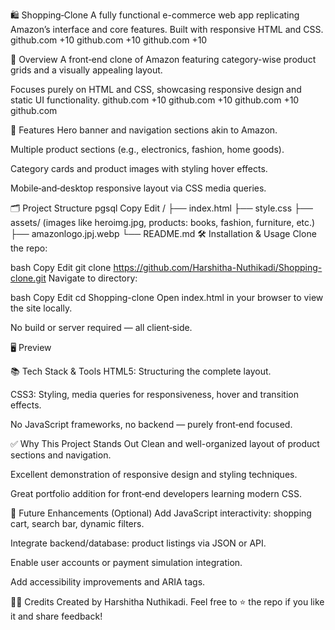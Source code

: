 
🛍️ Shopping‑Clone
A fully functional e-commerce web app replicating Amazon’s interface and core features. Built with responsive HTML and CSS.
github.com
+10
github.com
+10
github.com
+10

🚀 Overview
A front‑end clone of Amazon featuring category-wise product grids and a visually appealing layout.

Focuses purely on HTML and CSS, showcasing responsive design and static UI functionality.
github.com
+10
github.com
+10
github.com
+10
github.com

🧩 Features
Hero banner and navigation sections akin to Amazon.

Multiple product sections (e.g., electronics, fashion, home goods).

Category cards and product images with styling hover effects.

Mobile‑and‑desktop responsive layout via CSS media queries.

🗂️ Project Structure
pgsql
Copy
Edit
/
├── index.html
├── style.css
├── assets/ (images like heroimg.jpg, products: books, fashion, furniture, etc.)
├── amazonlogo.jpj.webp
└── README.md
🛠️ Installation & Usage
Clone the repo:

bash
Copy
Edit
git clone https://github.com/Harshitha-Nuthikadi/Shopping-clone.git
Navigate to directory:

bash
Copy
Edit
cd Shopping-clone
Open index.html in your browser to view the site locally.

No build or server required — all client‑side.

🖥️ Preview


📚 Tech Stack & Tools
HTML5: Structuring the complete layout.

CSS3: Styling, media queries for responsiveness, hover and transition effects.

No JavaScript frameworks, no backend — purely front‑end focused.

✅ Why This Project Stands Out
Clean and well-organized layout of product sections and navigation.

Excellent demonstration of responsive design and styling techniques.

Great portfolio addition for front‑end developers learning modern CSS.

🌟 Future Enhancements (Optional)
Add JavaScript interactivity: shopping cart, search bar, dynamic filters.

Integrate backend/database: product listings via JSON or API.

Enable user accounts or payment simulation integration.

Add accessibility improvements and ARIA tags.

👩‍💻 Credits
Created by Harshitha Nuthikadi.
Feel free to ⭐ the repo if you like it and share feedback!

